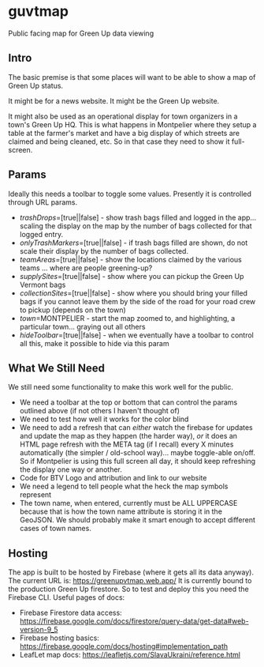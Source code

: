 # guvtmap
Public facing map for Green Up data viewing

## Intro
The basic premise is that some places will want to be able to show a map of Green Up status.

It might be for a news website. It might be the Green Up website.

It might also be used as an operational display for town organizers in a town's Green Up HQ. This is what happens in Montpelier where they setup a table at the farmer's market and have a big display of which streets are claimed and being cleaned, etc. So in that case they need to show it full-screen.

## Params
Ideally this needs a toolbar to toggle some values. Presently it is controlled through URL params.

* *trashDrops*=[true||false] - show trash bags filled and logged in the app... scaling the display on the map by the number of bags collected for that logged entry.
* *onlyTrashMarkers*=[true||false] - if trash bags filled are shown, do not scale their display by the number of bags collected.
* *teamAreas*=[true||false] - show the locations claimed by the various teams ... where are people greening-up?
* *supplySites*=[true||false] - show where you can pickup the Green Up Vermont bags
* *collectionSites*=[true||false] - show where you should bring your filled bags if you cannot leave them by the side of the road for your road crew to pickup (depends on the town)
* *town*=MONTPELIER - start the map zoomed to, and highlighting, a particular town... graying out all others
* *hideToolbar*=[true||false] - when we eventually have a toolbar to control all this, make it possible to hide via this param

## What We Still Need
We still need some functionality to make this work well for the public.
* We need a toolbar at the top or bottom that can control the params outlined above (if not others I haven't thought of)
* We need to test how well it works for the color blind
* We need to add a refresh that can _either_ watch the firebase for updates and update the map as they happen (the harder way), _or_ it does an HTML page refresh with the META tag (if I recall) every X minutes automatically (the simpler / old-school way)... maybe toggle-able on/off. So if Montpelier is using this full screen all day, it should keep refreshing the display one way or another.
* Code for BTV Logo and attribution and link to our website
* We need a legend to tell people what the heck the map symbols represent
* The town name, when entered, currently must be ALL UPPERCASE because that is how the town name attribute is storing it in the GeoJSON. We should probably make it smart enough to accept different cases of town names.

## Hosting
The app is built to be hosted by Firebase (where it gets all its data anyway).
The current URL is: https://greenupvtmap.web.app/
It is currently bound to the production Green Up firestore.
So to test and deploy this you need the Firebase CLI.
Useful pages of docs:
* Firebase Firestore data access: https://firebase.google.com/docs/firestore/query-data/get-data#web-version-9_5
* Firebase hosting basics: https://firebase.google.com/docs/hosting#implementation_path
* LeafLet map docs: https://leafletjs.com/SlavaUkraini/reference.html
